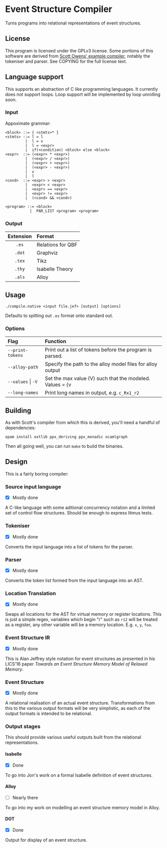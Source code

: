 Event Structure Compiler
========================

Turns programs into relational representations of event structures.

## License

This program is licensed under the GPLv3 license. Some portions of this software
are derived from [Scott Owens' example
compiler](https://github.com/SOwens/example-compiler), notably the tokeniser and
parser. See COPYING for the full license text.

## Language support

This supports an abstraction of C like programming languages. It currently does
not support loops. Loop support will be implemented by loop unrolling soon.

### Input
Appoximate grammar:

```
<block> ::= { <stmts>* }
<stmts> ::= l = l
         |  l = v
         |  l = <expr>
         |  if(<condition) <block> else <block>
<expr>  ::= (<expr> * <expr>)
         |  (<expr> / <expr>)
         |  (<expr> + <expr>)
         |  (<expr> - <expr>)
         |  v
         |  l
<cond>  ::= <expr> > <expr>
         |  <expr> < <expr>
         |  <expr> == <expr>
         |  <expr> != <expr>
         |  (<cond> && <cond>)
         
<program> ::= <block>
           |  PAR_LIST <program> <program>
```

### Output

| Extension   |  Format  |
|:-----------:|:---------|
| `.es`       | Relations for QBF |
| `.dot`      | Graphviz |
| `.tex`      | Tikz     |
| `.thy`      | Isabelle Theory |
| `.als`      | Alloy    |


## Usage

`./compile.native <input file.jef> [output] [options]`

Defaults to spitting out `.es` format onto standard out.

### Options

| Flag               | Function              |
|:-------------------|:----------------------|
| `--print-tokens`   | Print out a list of tokens before the program is parsed. |
| `--alloy-path`     | Specify the path to the alloy model files for alloy output |
| `--values` \| `-V` | Set the max value (V) such that the modeled. Values = {v | v ≤ V} |
| `--long-names`     | Print long names in output, e.g. `c_Rx1_r2` |

## Building

As with Scott's compiler from which this is derived, you'll need a handful of
dependencies:

```
opam install extlib ppx_deriving ppx_monadic ocamlgraph
```

Then all going well, you can run `make` to build the binaries.

## Design

This is a fairly boring compiler:

### Source input language
- [x] Mostly done

A C-like language with some aditional concurrency notation and a limited set of
control flow structures. Should be enough to express litmus tests.

### Tokeniser
- [x] Mostly done

Converts the input language into a list of tokens for the parser.

### Parser
- [x] Mostly done

Converts the token list formed from the input language into an AST.

### Location Translation
- [x] Mostly done

Swaps all locations for the AST for virtual memory or register locations. This
is just a simple regex, variables which begin "r" such as `r12` will be treated
as a register, any other variable will be a memory location. E.g. `x`, `y`,
`foo`.

### Event Structure IR
- [x] Mostly done

This is Alan Jeffrey style notation for event structures as presented in his
LICS'16 paper *Towards an Event Structure Memory Model of Relaxed Memory*.

### Event Structure
- [x] Mostly done

A relational realisation of an actual event structure. Transformations from this
to the various output formats will be very simplistic, as each of the output
formats is intended to be relational.

### Output stages

This should provide various useful outputs built from the relational
representations.

#### Isabelle
- [x] Done

To go into Jon's work on a formal Isabelle definition of event structures.

#### Alloy
- [ ] Nearly there

To go into my work on modelling an event structure memory model in Alloy.

#### DOT
- [x] Done

Output for display of an event structure.
